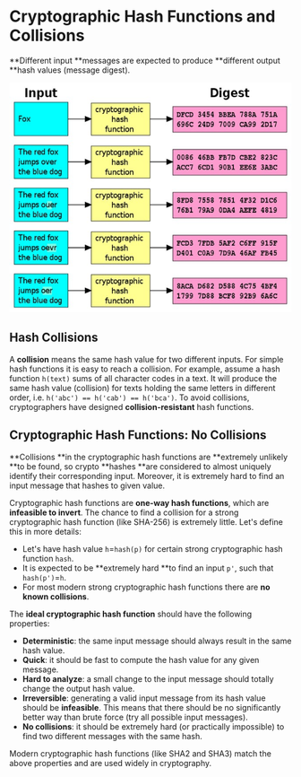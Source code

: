 # Cryptographic Hash Functions and Collisions

**Different input **messages are expected to produce **different output **hash values \(message digest\).

![](/assets/crypto-hash-function-examples.jpg)

## Hash Collisions

A **collision** means the same hash value for two different inputs. For simple hash functions it is easy to reach a collision. For example, assume a hash function `h(text)` sums of all character codes in a text. It will produce the same hash value \(collision\) for texts holding the same letters in different order, i.e. `h('abc') == h('cab') == h('bca')`. To avoid collisions, cryptographers have designed **collision-resistant** hash functions.

## Cryptographic Hash Functions: No Collisions

**Collisions **in the cryptographic hash functions are **extremely unlikely **to be found, so crypto **hashes **are considered to almost uniquely identify their corresponding input. Moreover, it is extremely hard to find an input message that hashes to given value.

Cryptographic hash functions are **one-way hash functions**, which are **infeasible to invert**. The chance to find a collision for a strong cryptographic hash function \(like SHA-256\) is extremely little. Let's define this in more details:

* Let's have hash value `h`=`hash(p)` for certain strong cryptographic hash function `hash`.
* It is expected to be **extremely hard **to find an input `p'`, such that `hash(p')`=`h`.
* For most modern strong cryptographic hash functions there are **no known collisions**.

The **ideal cryptographic hash function** should have the following properties:

* **Deterministic**: the same input message should always result in the same hash value.
* **Quick**: it should be fast to compute the hash value for any given message.
* **Hard to analyze**: a small change to the input message should totally change the output hash value.
* **Irreversible**: generating a valid input message from its hash value should be **infeasible**. This means that there should be no significantly better way than brute force \(try all possible input messages\).
* **No collisions**: it should be extremely hard \(or practically impossible\) to find two different messages with the same hash.

Modern cryptographic hash functions \(like SHA2 and SHA3\) match the above properties and are used widely in cryptography.

